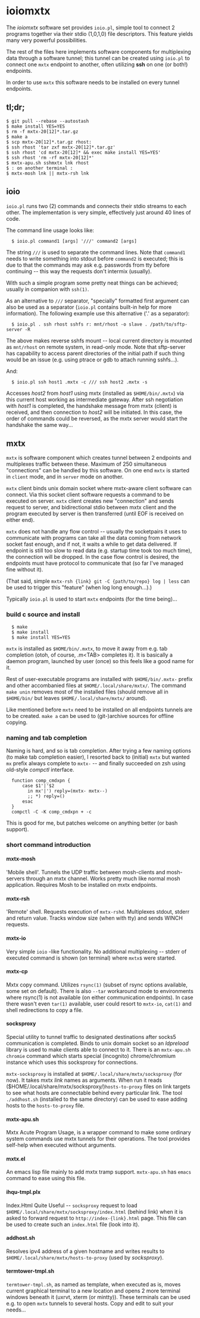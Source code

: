 
ioiomxtx
========

The *ioiomxtx* software set provides `ioio.pl`, simple tool to connect 2
programs together via their stdio (1,0,1,0) file descriptors. This feature
yields many very powerful possibilities.

The rest of the files here implements software components for multiplexing
data through a software tunnel; this tunnel can be created using `ioio.pl`
to connect one `mxtx` endpoint to another, often utilizing **ssh** on one
(or both!) endpoints.

In order to use `mxtx` this software needs to be installed on every tunnel
endpoints.

tl;dr;
------

```
$ git pull --rebase --autostash
$ make install YES=YES
$ rm -f mxtx-20[12]*.tar.gz
$ make a
$ scp mxtx-20[12]*.tar.gz rhost:
$ ssh rhost 'tar zxf mxtx-20[12]*.tar.gz'
$ ssh rhost 'cd mxtx-20[12]* && exec make install YES=YES'
$ ssh rhost 'rm -rf mxtx-20[12]*'
$ mxtx-apu.sh sshmxtx lnk rhost
$ : on another terminal :
$ mxtx-mosh lnk || mxtx-rsh lnk
```

ioio
----

`ioio.pl` runs two (2) commands and connects their stdio streams to each other.
The implementation is very simple, effectively just around 40 lines of code.

The command line usage looks like:

```
  $ ioio.pl command1 [args] '///' command2 [args]
```

The string `///`  is used to separate the command lines. Note that
`command1` needs to write something into stdout before `command2` is
executed; this is due to that the commands may ask e.g. passwords from
tty before continuing -- this way the requests don't intermix (usually).

With such a simple program some pretty neat things can be achieved;
usually in companion with `ssh(1)`.

As an alternative to `///` separator, "specially" formatted first argument
can also be used as a separator (`ioio.pl` contains built-in help for more
information). The following example use this alternative ('.' as a separator):

```
  $ ioio.pl . ssh rhost sshfs r: mnt/rhost -o slave . /path/to/sftp-server -R
```

The above makes reverse sshfs mount -- local current directory is mounted
as `mnt/rhost` on remote system, in read-only mode. Note that sftp-server
has capability to access parent directories of the initial path if such
thing would be an issue (e.g. using ptrace or gdb to attach running sshfs...).

And:

```
  $ ioio.pl ssh host1 .mxtx -c /// ssh host2 .mxtx -s
```

Accesses *host2* from *host1* using mxtx (installed as `$HOME/bin/.mxtx`) via
this current host working as intermediate gateway. After ssh negotiation with
*host1* is completed, the handshake message from mxtx (client) is received,
and then connection to *host2* will be initiated. In this case, the order
of commands could be reversed, as the mxtx server would start the handshake
the same way...


mxtx
----

`mxtx` is software component which creates tunnel between 2 endpoints and
multiplexes traffic between these. Maximum of 250 simultaneous "connections"
can be handled by this software. On one end `mxtx` is started in `client`
mode, and in `server` mode on another.

`mxtx` client binds unix domain socket where mxtx-aware client software can
connect. Via this socket client software requests a command to be executed on
server. `mxtx` client creates new "connection" and sends request to server,
and bidirectional stdio between mxtx client and the program executed by server
is then transferred (until EOF is received on either end).

`mxtx` does not handle any flow control -- usually the socketpairs it
uses to communicate with programs can take all the data coming from network
socket fast enough, and if not, it waits a while to get data delivered.
If endpoint is still too slow to read data (e.g. startup time took too much
time), the connection will be dropped. In the case flow control is desired,
the endpoints must have protocol to communicate that (so far I've managed
fine without it).

(That said, simple `mxtx-rsh {link} git -C {path/to/repo} log | less` can
 be used to trigger this "feature" (when log long enough...).)

Typically `ioio.pl` is used to start `mxtx` endpoints (for the time being)...

### build c source and install

```
  $ make
  $ make install
  $ make install YES=YES
```

`mxtx` is installed as `$HOME/bin/.mxtx`, to move it away from e.g. tab
completion (otoh, of course, .m&lt;TAB> completes it). It is basically a
daemon program, launched by user (once) so this feels like a good name for it.

Rest of user-executable programs are installed with `$HOME/bin/.mxtx-` prefix
and other accombanied files at `$HOME/.local/share/mxtx/`. The command
`make unin` removes most of the installed files (should remove all in
`$HOME/bin/` but leaves `$HOME/.local/share/mxtx/` around).

Like mentioned before `mxtx` need to be installed on all endpoints tunnels
are to be created. `make a` can be used to (git-)archive sources for offline
copying.

### naming and tab completion

Naming is hard, and so is tab completion. After trying a few naming options
(to make tab completion easier), I resorted back to (initial) `mxtx` but
wanted `mx` prefix always complete to `mxtx-` -- and finally succeeded
on zsh using old-style *compctl* interface.

```
  function comp_cmdxpn {
      case $1'|'$2
        in mx'|') reply=(mxtx- mxtx--)
        ;; *) reply=()
      esac
  }
  compctl -C -K comp_cmdxpn + -c
```

This is good for me, but patches welcome on anything better (or bash support).

### short command introduction

#### mxtx-mosh

'Mobile shell'. Tunnels the UDP traffic between mosh-clients and mosh-servers
through an mxtx channel. Works pretty much like normal mosh application.
Requires Mosh to be installed on mxtx endpoints.

#### mxtx-rsh

'Remote' shell. Requests execution of `mxtx-rshd`. Multiplexes stdout, stderr
and return value. Tracks window size (when with tty) and sends WINCH requests.

#### mxtx-io

Very simple `ioio` -like functionality. No additional multiplexing -- stderr
of executed command is shown (on terminal) where `mxtx`s were started.

#### mxtx-cp

Mxtx copy command. Utilizes `rsync(1)` (subset of rsync options available, some
set on default). There is also `--tar` workaround mode to environments where
rsync(1) is not available (on either communication endpoints). In case there
wasn't even `tar(1)` available, user could resort to `mxtx-io`, `cat(1)` and
shell redirections to copy a file.

#### socksproxy

Special utility to tunnel traffic to designated destinations after socks5
communication is completed. Binds to unix domain socket so an *ldpreload*
library is used to make clients able to connect to it. There is an
`mxtx-apu.sh chromie` command which starts special (incognito)
chrome/chromium instance which uses this socksproxy for connections.

`mxtx-socksproxy` is installed at `$HOME/.local/share/mxtx/socksproxy`
(for now). It takes mxtx *link* names as arguments. When run it reads
($HOME/.local/share/mxtx/socksproxy/)`hosts-to-proxy` files on link
targets to see what hosts are connectable behind every particular link.
The tool `./addhost.sh` (installed to the same directory) can be used to
ease adding hosts to the `hosts-to-proxy` file.

#### mxtx-apu.sh

Mxtx Acute Program Usage, is a wrapper command to make some ordinary system
commands use mxtx tunnels for their operations. The tool provides self-help
when executed without arguments.

#### mxtx.el

An emacs lisp file mainly to add mxtx tramp support. `mxtx-apu.sh` has `emacs`
command to ease using this file.

#### ihqu-tmpl.plx

Index.Html Quite Useful -- `socksproxy` request to load
`$HOME/.local/share/mxtx/socksproxy/index.html` (behind link) when it is
asked to forward request to `http://index-{link}.html` page.
This file can be used to create such an `index.html` file (look into it).

#### addhost.sh

Resolves ipv4 address of a given hostname and writes results to
`$HOME/.local/share/mxtx/hosts-to-proxy` (used by *socksproxy*).

#### termtower-tmpl.sh

`termtower-tmpl.sh`, as named as template, when executed as is, moves current
graphical terminal to a new location and opens 2 more terminal windows beneath
it (uxrvt, xterm (or mintty)). These terminals can be used e.g. to open `mxtx`
tunnels to several hosts. Copy and edit to suit your needs...
